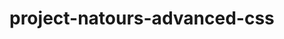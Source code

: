 # project-natours-advanced-css <a name="DEMO" href="https://relaxed-shirley-44a6cd.netlify.app/"></a>
